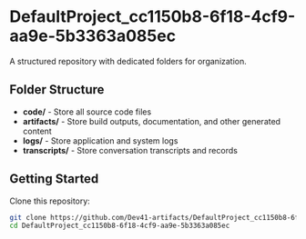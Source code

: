 # DefaultProject_cc1150b8-6f18-4cf9-aa9e-5b3363a085ec
A structured repository with dedicated folders for organization.

## Folder Structure

- **code/** - Store all source code files
- **artifacts/** - Store build outputs, documentation, and other generated content
- **logs/** - Store application and system logs
- **transcripts/** - Store conversation transcripts and records

## Getting Started

Clone this repository:
```bash
git clone https://github.com/Dev41-artifacts/DefaultProject_cc1150b8-6f18-4cf9-aa9e-5b3363a085ec
cd DefaultProject_cc1150b8-6f18-4cf9-aa9e-5b3363a085ec
```
